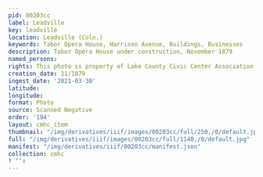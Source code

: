 ```yaml
---
pid: 00203cc
label: Leadville
key: leadville
location: Leadville (Colo.)
keywords: Tabor Opera House, Harrison Avenue, Buildings, Businesses
description: Tabor Opera House under construction, November 1879
named_persons: 
rights: This photo is property of Lake County Civic Center Association.
creation_date: 11/1879
ingest_date: '2021-03-30'
latitude: 
longitude: 
format: Photo
source: Scanned Negative
order: '194'
layout: cmhc_item
thumbnail: "/img/derivatives/iiif/images/00203cc/full/250,/0/default.jpg"
full: "/img/derivatives/iiif/images/00203cc/full/1140,/0/default.jpg"
manifest: "/img/derivatives/iiif/00203cc/manifest.json"
collection: cmhc
! '': 
---
```

